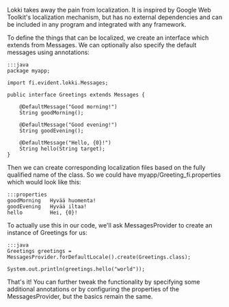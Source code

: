 Lokki takes away the pain from localization. It is inspired by Google
Web Toolkit's localization mechanism, but has no external dependencies
and can be included in any program and integrated with any framework.

To define the things that can be localized, we create an interface which
extends from Messages. We can optionally also specify the default messages
using annotations:

    :::java
    package myapp;

    import fi.evident.lokki.Messages;

    public interface Greetings extends Messages {

        @DefaultMessage("Good morning!")
        String goodMorning();

        @DefaultMessage("Good evening!")
        String goodEvening();

        @DefaultMessage("Hello, {0}!")
        String hello(String target);
    }

Then we can create corresponding localization files based on the fully
qualified name of the class. So we could have myapp/Greeting_fi.properties
which would look like this:

    :::properties
    goodMorning   Hyvää huomenta!
    goodEvening   Hyvää iltaa!
    hello         Hei, {0}!

To actually use this in our code, we'll ask MessagesProvider to create
an instance of Greetings for us:

    :::java
    Greetings greetings = MessagesProvider.forDefaultLocale().create(Greetings.class);

    System.out.println(greetings.hello("world"));

That's it! You can further tweak the functionality by specifying some
additional annotations or by configuring the properties of the
MessagesProvider, but the basics remain the same.
